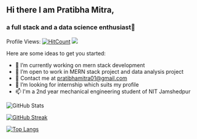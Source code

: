    ## Hi there I am Pratibha Mitra,
   ### a full stack and a data science enthusiast👋
Profile Views: 
               [![HitCount](http://hits.dwyl.com/PM-00-STAR/PM-00-STAR.svg?style=flat-square)](http://hits.dwyl.com/PM-00-STAR/PM-00-STAR)
               ![](https://visitor-badge.laobi.icu/badge?page_id=PM-00-STAR.PM-00-STAR)



Here are some ideas to get you started:

- 🔭 I’m currently working on mern stack development
- 🌱 I’m open to work in MERN stack project and data analysis project
- 👯 Contact me at pratibhamitra01@gmail.com
- 🤔 I’m looking for internship which suits my profile
- 📫 I'm a 2nd year mechanical engineering student of NIT Jamshedpur

![GitHub Stats](https://github-readme-stats.vercel.app/api?username=PM-00-STAR&theme=midnight-purple)

[![GitHub Streak](https://github-readme-streak-stats.herokuapp.com?user=PM-00-STAR&theme=algolia&date_format=M%20j%5B%2C%20Y%5D)](https://git.io/streak-stats)

[![Top Langs](https://github-readme-stats.vercel.app/api/top-langs/?username=PM-00-STAR&layout=compact)](https://github.com/PM-00-STAR/github-readme-stats)

